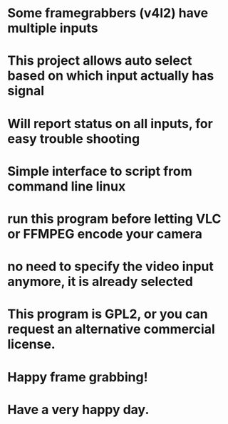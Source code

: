 # Some framegrabbers (v4l2) have multiple inputs
# This project allows auto select based on which input actually has signal 
# Will report status on all inputs, for easy trouble shooting
# Simple interface to script from command line linux
# run this program before letting VLC or FFMPEG encode your camera
# no need to specify the video input anymore, it is already selected
# This program is GPL2, or you can request an alternative commercial license.
# Happy frame grabbing!
# Have a very happy day.
